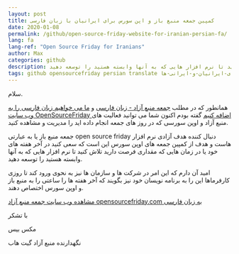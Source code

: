 ```yaml
---
layout: post
title: کمپین جمعه منبع باز و اپن سورس برای ایرانیان با زبان فارسی
date: 2020-01-08
permalink: /github/open-source-friday-website-for-iranian-persian-fa/
lang: fa
lang-ref: "Open Source Friday for Iranians"
author: Max
categories: github
description: جمعه منبع باز با هدف آزادی نرم افزار هاست و هدف از کمپین جمعه های اوپن سورس این است که سعی کنید در آخر هفته های خود یا در زمین هایی که مقداری فرصت دارید تلاش کنید تا نرم افزار هایی که به آنها وابسته هستید را توسعه دهید.
tags: github opensourcefriday persian translate جمعه-منبع-باز-چیست جمعه-اوپن-سورس-چه-فایده-ای-دارد جمعه-اوپن-سورس-در-ایران اوپن-سورس-فرایدی-اینبار-از-فارسی-زبانان-حمایت-می-کند زبان-فارسی-در-وب-سایت-کمپین-جمعه-منبع-باز-و-اوپن-سورس-رونمایی-شد آیا-گیت-هاب-با-ایرانیان-مشکل-دارد فعالیت-های-گیت-هاب-و-جمعه-منبع-باز-برای-ایرانیان-و-ایرانی-ها
---
```


سلام.

همانطور که در مطلب [جمعه منبع آزاد - زبان فارسی](https://maxbase.org/2020/01/02/github/fa-open-source-friday-persian/) و [ما می خواهیم زبان فارسی را به وب سایت OpenSourceFriday اضافه کنیم](https://maxbase.org/2020/01/01/github/fa-open-source-friday-persian/) گفته بودم اکنون شما می توانید فعالیت های منبع آزاد و اوپن سورسی که در روز های جمعه انجام داده اید را مدیریت و مشاهده کنید.


جمعه منبع باز یا به عبارتی open source friday دنبال کننده هدف آزادی نرم افزار هاست و هدف از کمپین جمعه های اوپن سورس این است که سعی کنید در آخر هفته های خود یا در زمان هایی که مقداری فرصت دارید تلاش کنید تا نرم افزار هایی که به آنها وابسته هستید را توسعه دهید.

امید آن دارم که این امر در شرکت ها و سازمان ها نیز به نحوی ورود کند تا روزی کارفرماها این را به برنامه نویسان خود نیز بگویند که آخر هفته ها را ساعتی را به منبع باز و اوپن سورس اختصاص دهند.

[مشاهده وب سایت جمعه منبع آزاد opensourcefriday.com به زبان فارسی](https://opensourcefriday.com/?locale=fa)

با تشکر

مکس بیس

نگهدارنده منبع آزاد گیت هاب
